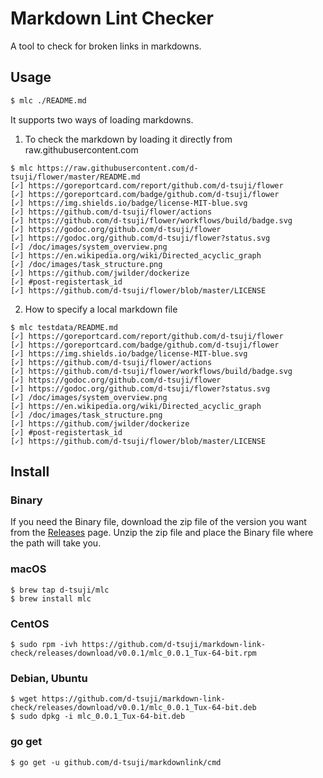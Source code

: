 # Markdown Lint Checker

A tool to check for broken links in markdowns.

## Usage

```bash
$ mlc ./README.md
```

It supports two ways of loading markdowns.

1. To check the markdown by loading it directly from raw.githubusercontent.com

```
$ mlc https://raw.githubusercontent.com/d-tsuji/flower/master/README.md
[✓] https://goreportcard.com/report/github.com/d-tsuji/flower
[✓] https://goreportcard.com/badge/github.com/d-tsuji/flower
[✓] https://img.shields.io/badge/license-MIT-blue.svg
[✓] https://github.com/d-tsuji/flower/actions
[✓] https://github.com/d-tsuji/flower/workflows/build/badge.svg
[✓] https://godoc.org/github.com/d-tsuji/flower
[✓] https://godoc.org/github.com/d-tsuji/flower?status.svg
[✓] /doc/images/system_overview.png
[✓] https://en.wikipedia.org/wiki/Directed_acyclic_graph
[✓] /doc/images/task_structure.png
[✓] https://github.com/jwilder/dockerize
[✓] #post-registertask_id
[✓] https://github.com/d-tsuji/flower/blob/master/LICENSE
```

2. How to specify a local markdown file

```
$ mlc testdata/README.md
[✓] https://goreportcard.com/report/github.com/d-tsuji/flower
[✓] https://goreportcard.com/badge/github.com/d-tsuji/flower
[✓] https://img.shields.io/badge/license-MIT-blue.svg
[✓] https://github.com/d-tsuji/flower/actions
[✓] https://github.com/d-tsuji/flower/workflows/build/badge.svg
[✓] https://godoc.org/github.com/d-tsuji/flower
[✓] https://godoc.org/github.com/d-tsuji/flower?status.svg
[✓] /doc/images/system_overview.png
[✓] https://en.wikipedia.org/wiki/Directed_acyclic_graph
[✓] /doc/images/task_structure.png
[✓] https://github.com/jwilder/dockerize
[✓] #post-registertask_id
[✓] https://github.com/d-tsuji/flower/blob/master/LICENSE
```

## Install

### Binary

If you need the Binary file, download the zip file of the version you want from the [Releases](https://github.com/d-tsuji/markdown-link-check/releases) page.
Unzip the zip file and place the Binary file where the path will take you.

### macOS

```
$ brew tap d-tsuji/mlc
$ brew install mlc
```

### CentOS

```
$ sudo rpm -ivh https://github.com/d-tsuji/markdown-link-check/releases/download/v0.0.1/mlc_0.0.1_Tux-64-bit.rpm
```

### Debian, Ubuntu

```
$ wget https://github.com/d-tsuji/markdown-link-check/releases/download/v0.0.1/mlc_0.0.1_Tux-64-bit.deb
$ sudo dpkg -i mlc_0.0.1_Tux-64-bit.deb
```

### go get

```
$ go get -u github.com/d-tsuji/markdownlink/cmd
